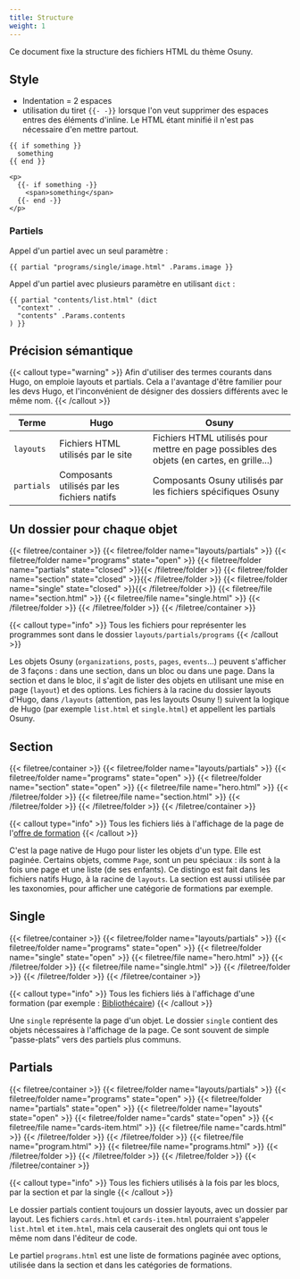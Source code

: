 ```yaml
---
title: Structure
weight: 1
---
```


Ce document fixe la structure des fichiers HTML du thème Osuny.

## Style

- Indentation = 2 espaces
- utilisation du tiret `{{- -}}` lorsque l'on veut supprimer des espaces entres des éléments d'inline. Le HTML étant minifié il n'est pas nécessaire d'en mettre partout.

```
{{ if something }}
  something
{{ end }}

<p>
  {{- if something -}}
    <span>something</span>
  {{- end -}}
</p>
```


### Partiels 

Appel d'un partiel avec un seul paramètre :

```
{{ partial "programs/single/image.html" .Params.image }}
```

Appel d'un partiel avec plusieurs paramètre en utilisant `dict` :

```
{{ partial "contents/list.html" (dict
  "context" .
  "contents" .Params.contents
) }}
```


## Précision sémantique

{{< callout type="warning" >}}
  Afin d'utiliser des termes courants dans Hugo, on emploie layouts et partials.
  Cela a l'avantage d'être familier pour les devs Hugo, et l'inconvénient de désigner des dossiers différents avec le même nom.
{{< /callout >}}

| Terme | Hugo | Osuny |
| - | - | - |
| `layouts` | Fichiers HTML utilisés par le site | Fichiers HTML utilisés pour mettre en page possibles des objets (en cartes, en grille...) |
| `partials` | Composants utilisés par les fichiers natifs | Composants Osuny utilisés par les fichiers spécifiques Osuny |

## Un dossier pour chaque objet

{{< filetree/container >}}
  {{< filetree/folder name="layouts/partials" >}}
    {{< filetree/folder name="programs" state="open" >}}
      {{< filetree/folder name="partials" state="closed" >}}{{< /filetree/folder >}}
      {{< filetree/folder name="section" state="closed" >}}{{< /filetree/folder >}}
      {{< filetree/folder name="single" state="closed" >}}{{< /filetree/folder >}}
      {{< filetree/file name="section.html" >}}
      {{< filetree/file name="single.html" >}}
    {{< /filetree/folder >}}
  {{< /filetree/folder >}}
{{< /filetree/container >}}

{{< callout type="info" >}}
  Tous les fichiers pour représenter les programmes sont dans le dossier `layouts/partials/programs`
{{< /callout >}}

Les objets Osuny (`organizations`, `posts`, `pages`, `events`...) peuvent s'afficher de 3 façons : dans une section, dans un bloc ou dans une page. 
Dans la section et dans le bloc, il s'agit de lister des objets en utilisant une mise en page (`layout`) et des options.
Les fichiers à la racine du dossier layouts d'Hugo, dans `/layouts` (attention, pas les layouts Osuny !) suivent la logique de Hugo (par exemple `list.html` et `single.html`) et appellent les partials Osuny.

## Section

{{< filetree/container >}}
  {{< filetree/folder name="layouts/partials" >}}
    {{< filetree/folder name="programs" state="open" >}}
      {{< filetree/folder name="section" state="open" >}}
        {{< filetree/file name="hero.html" >}}
      {{< /filetree/folder >}}
      {{< filetree/file name="section.html" >}}
    {{< /filetree/folder >}}
  {{< /filetree/folder >}}
{{< /filetree/container >}}

{{< callout type="info" >}}
  Tous les fichiers liés à l'affichage de la page de l'[offre de formation](https://www.iut.u-bordeaux-montaigne.fr/formation/offre-de-formation/)
{{< /callout >}}

C'est la page native de Hugo pour lister les objets d'un type.
Elle est paginée.
Certains objets, comme `Page`, sont un peu spéciaux : ils sont à la fois une page et une liste (de ses enfants).
Ce distingo est fait dans les fichiers natifs Hugo, à la racine de `layouts`.
La section est aussi utilisée par les taxonomies, pour afficher une catégorie de formations par exemple.

## Single

{{< filetree/container >}}
  {{< filetree/folder name="layouts/partials" >}}
    {{< filetree/folder name="programs" state="open" >}}
      {{< filetree/folder name="single" state="open" >}}
        {{< filetree/file name="hero.html" >}}
      {{< /filetree/folder >}}
      {{< filetree/file name="single.html" >}}
    {{< /filetree/folder >}}
  {{< /filetree/folder >}}
{{< /filetree/container >}}

{{< callout type="info" >}}
  Tous les fichiers liés à l'affichage d'une formation (par exemple : [Bibliothécaire](https://www.iut.u-bordeaux-montaigne.fr/formation/offre-de-formation/bibliothecaire/))
{{< /callout >}}

Une `single` représente la page d'un objet.
Le dossier `single` contient des objets nécessaires à l'affichage de la page.
Ce sont souvent de simple “passe-plats” vers des partiels plus communs.

## Partials

{{< filetree/container >}}
  {{< filetree/folder name="layouts/partials" >}}
    {{< filetree/folder name="programs" state="open" >}}
      {{< filetree/folder name="partials" state="open" >}}
        {{< filetree/folder name="layouts" state="open" >}}
          {{< filetree/folder name="cards" state="open" >}}
            {{< filetree/file name="cards-item.html" >}}
            {{< filetree/file name="cards.html" >}}
          {{< /filetree/folder >}}
        {{< /filetree/folder >}}
        {{< filetree/file name="program.html" >}}
        {{< filetree/file name="programs.html" >}}
      {{< /filetree/folder >}}
    {{< /filetree/folder >}}
  {{< /filetree/folder >}}
{{< /filetree/container >}}

{{< callout type="info" >}}
  Tous les fichiers utilisés à la fois par les blocs, par la section et par la single
{{< /callout >}}

Le dossier partials contient toujours un dossier layouts, avec un dossier par layout.
Les fichiers `cards.html` et `cards-item.html` pourraient s'appeler `list.html` et `item.html`, mais cela causerait des onglets qui ont tous le même nom dans l'éditeur de code. 


Le partiel `programs.html` est une liste de formations paginée avec options, utilisée dans la section et dans les catégories de formations.
